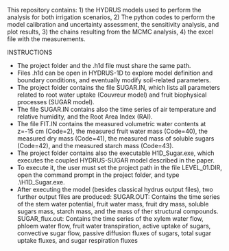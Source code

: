 This repository contains: 1) the HYDRUS models used to perform the analysis for both irrigation scenarios, 2) The python codes to perform the model calibration and uncertainty assessment, the sensitivity analysis, and plot results, 3) the chains resulting from the MCMC analysis, 4) the excel file with the measurements.

INSTRUCTIONS

* The project folder and the .h1d file must share the same path.
* Files .h1d can be open in HYDRUS-1D to explore model definition and boundary conditions, and eventually modify soil-related parameters.
* The project folder contains the file SUGAR.IN, which lists all parameters related to root water uptake (Couvreur model) and fruit biophysical processes (SUGAR model).
* The file SUGAR.IN contains also the time series of air temperature and relative humidity, and the Root Area Index (RAI).
* The file FIT.IN contains the measured volumetric water contents at z=-15 cm (Code=2), the measured fruit water mass (Code=40), the measured dry mass (Code=41), the measured mass of soluble sugars (Code=42), and the measured starch mass (Code=43).
* The project folder contains also the executable H1D_Sugar.exe, which executes the coupled HYDRUS-SUGAR model described in the paper.
* To execute it, the user must set the project path in the file LEVEL_01.DIR, open the command prompt in the project folder, and type .\H1D_Sugar.exe.
* After executing the model (besides classical hydrus output files), two further output files are produced:
    SUGAR.OUT: Contains the time series of the stem water potential, fruit water mass, fruit dry mass, soluble sugars mass, starch mass, and the mass of ther structural compounds.
    SUGAR_flux.out: Contains the time series of the xylem water flow, phloem water flow, fruit water transpiration, active uptake of sugars, convective sugar flow, passive diffusion fluxes of sugars, total sugar uptake fluxes, and sugar respiration fluxes
